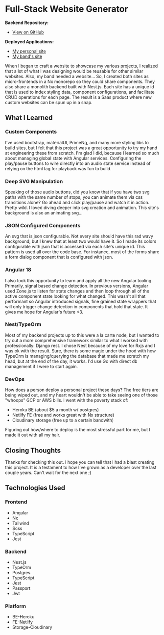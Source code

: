 # Full-Stack Website Generator

**Backend Repository:**

- [View on GitHub](https://github.com/matt-d-nelson/site-be)

**Deployed Applications:**

- [My personal site](https://matt-dav-nelson.com/home)
- [My band's site](https://telestela.com/home)

When I began to craft a website to showcase my various projects, I realized that a lot of what I was designing would be reusable for other similar websites. Also, my band needed a website... So, I created both sites as micro-frontends in a Nx monorepo so they could share components. They also share a monolith backend built with Nest.js. Each site has a unique id that is used to index styling data, component configurations, and facilitate CRUD operations for each page. The result is a Saas product where new custom websites can be spun up in a snap.

## What I Learned

### Custom Components

I've used bootstrap, materialUI, PrimeNg, and many more styling libs to build sites, but I felt that this project was a great opportunity to try my hand at engineering these from scratch. I'm glad I did, because I learned so much about managing global state with Angular services. Configuring the play/pause buttons to wire directly into an audio state service instead of relying on the html tag for playback was fun to build.

### Deep SVG Manipulation

Speaking of those audio buttons, did you know that if you have two svg paths with the same number of stops, you can animate them via css transitions alone? Go ahead and click play/pause and watch it in action. Pretty wild. I loved diving deeper into svg creation and animation. This site's background is also an animating svg...

### JSON Configured Components

An svg that is json configurable. Not every site should have this rad wavy background, but I knew that at least two would have it. So I made its colors configurable with json that is accessed via each site's unique id. This pattern is used all over the code base. For instance, most of the forms share a form dialog component that is configured with json.

### Angular 18

I also took this opportunity to learn and apply all the new Angular tooling. Primarily, signal based change detection. In previous versions, Angular used Zone.js to listen for state changes and then loop through all of the active component state looking for what changed. This wasn't all that performant so Angular introduced signals, fine grained state wrappers that will only trigger change detection in components that hold that state. It gives me hope for Angular's future <3.

### Nest/TypeOrm

Most of my backend projects up to this were a la carte node, but I wanted to try out a more comprehensive framework similar to what I worked with professionally: Django rest. I chose Nest because of my love for Rxjs and I was ok with the result. Sure, there is some magic under the hood with how TypeOrm is managing/querying the database that made me scratch my head, but at the end of the day, it works. I'd use Go with direct db management if I were to start again.

### DevOps

How does a person deploy a personal project these days? The free tiers are being wiped out, and my heart wouldn't be able to take seeing one of those "whoops" GCP or AWS bills. I went with the poverty stack of:

- Heroku BE (about $5 a month w/ postgres)
- Netlify FE (free and works great with Nx structure)
- Cloudinary storage (free up to a certain bandwith)

Figuring out how/where to deploy is the most stressful part for me, but I made it out with all my hair.

## Closing Thoughts

Thanks for checking this out. I hope you can tell that I had a blast creating this project. It is a testament to how I've grown as a developer over the last couple years. Can't wait for the next one ;)

## Technologies Used

### Frontend

- Angular
- Nx
- Tailwind
- Scss
- TypeScript
- Jest

### Backend

- Nest.js
- TypeOrm
- Postgres
- TypeScript
- Jest
- Passport
- Jwt

### Platform

- BE-Heroku
- FE-Netlify
- Storage-Cloudinary
